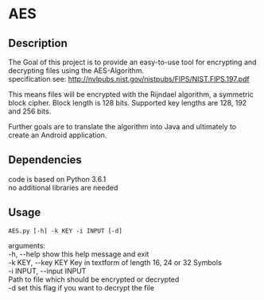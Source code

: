 # AES  

## Description  

The Goal of this project is to provide an easy-to-use tool for encrypting and decrypting files using the AES-Algorithm.  
specification see: http://nvlpubs.nist.gov/nistpubs/FIPS/NIST.FIPS.197.pdf  

This means files will be encrypted with the Rijndael algorithm, a symmetric block cipher. Block length is 128 bits. Supported key lengths are 128, 192 and 256 bits.  

Further goals are to translate the algorithm into Java and ultimately to create an Android application.  

## Dependencies  

code is based on Python 3.6.1  
no additional libraries are needed  

## Usage  
    AES.py [-h] -k KEY -i INPUT [-d]  

arguments:  
    -h, --help            show this help message and exit  
    -k KEY, --key KEY     Key in textform of length 16, 24 or 32 Symbols  
    -i INPUT, --input INPUT  
                        Path to file which should be encrypted or decrypted  
    -d                    set this flag if you want to decrypt the file  
